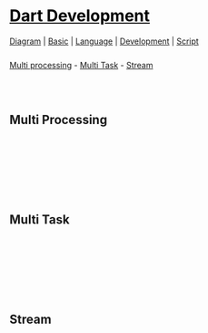 <style>
.md0{margin-top: 150px;}
.md1{margin-top: 75px;}
.md2{margin-top: 50px;}
.md3{margin-top: 25px;}
.md4{margin-top: 5px;}
.tbl1 td#header{background-color: D1ECCF}
.tbl1 tr#header{background-color: D1ECCF}
</style>


# [<span style="color:black;">Dart Development</span>](Dart.md)
[Diagram](Dart-Diagram.md) | 
[Basic](Dart-Basic.md) | 
[Language](Dart-Language.md) | 
[Development](Dart-Development.md) | 
[Script](Dart-Script.md)


<div class="md3"></div>
<a href="#multi-processing">Multi processing</a> - 
<a href="#multi-task">Multi Task</a> - 
<a href="#stream">Stream</a> 




<div class="md1"></div>

## Multi Processing



<div class="md0"></div>

## Multi Task



<div class="md0"></div>

## Stream



